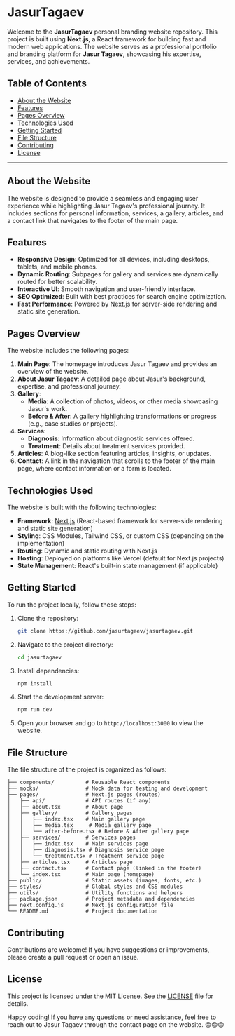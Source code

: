 # JasurTagaev

Welcome to the **JasurTagaev** personal branding website repository. This project is built using **Next.js**, a React framework for building fast and modern web applications. The website serves as a professional portfolio and branding platform for **Jasur Tagaev**, showcasing his expertise, services, and achievements.

## Table of Contents

- [About the Website](#about-the-website)
- [Features](#features)
- [Pages Overview](#pages-overview)
- [Technologies Used](#technologies-used)
- [Getting Started](#getting-started)
- [File Structure](#file-structure)
- [Contributing](#contributing)
- [License](#license) 

---

## About the Website

The website is designed to provide a seamless and engaging user experience while highlighting Jasur Tagaev's professional journey. It includes sections for personal information, services, a gallery, articles, and a contact link that navigates to the footer of the main page.

## Features

- **Responsive Design**: Optimized for all devices, including desktops, tablets, and mobile phones.
- **Dynamic Routing**: Subpages for gallery and services are dynamically routed for better scalability.
- **Interactive UI**: Smooth navigation and user-friendly interface.
- **SEO Optimized**: Built with best practices for search engine optimization.
- **Fast Performance**: Powered by Next.js for server-side rendering and static site generation.

## Pages Overview

The website includes the following pages:

1. **Main Page**: The homepage introduces Jasur Tagaev and provides an overview of the website.
2. **About Jasur Tagaev**: A detailed page about Jasur's background, expertise, and professional journey.
3. **Gallery**:
   - **Media**: A collection of photos, videos, or other media showcasing Jasur's work.
   - **Before & After**: A gallery highlighting transformations or progress (e.g., case studies or projects).
4. **Services**:
   - **Diagnosis**: Information about diagnostic services offered.
   - **Treatment**: Details about treatment services provided.
5. **Articles**: A blog-like section featuring articles, insights, or updates.
6. **Contact**: A link in the navigation that scrolls to the footer of the main page, where contact information or a form is located.

## Technologies Used

The website is built with the following technologies:

- **Framework**: [Next.js](https://nextjs.org/) (React-based framework for server-side rendering and static site generation)
- **Styling**: CSS Modules, Tailwind CSS, or custom CSS (depending on the implementation)
- **Routing**: Dynamic and static routing with Next.js
- **Hosting**: Deployed on platforms like Vercel (default for Next.js projects)
- **State Management**: React's built-in state management (if applicable)

## Getting Started

To run the project locally, follow these steps:

1. Clone the repository:
   ```bash
   git clone https://github.com/jasurtagaev/jasurtagaev.git
   ```
2. Navigate to the project directory:
   ```bash
   cd jasurtagaev
   ```
3. Install dependencies:
   ```bash
   npm install
   ```
4. Start the development server:
   ```bash
   npm run dev
   ```
5. Open your browser and go to `http://localhost:3000` to view the website.

## File Structure

The file structure of the project is organized as follows:

```jasurtagaev/
├── components/          # Reusable React components
├── mocks/               # Mock data for testing and development
├── pages/               # Next.js pages (routes)
│   ├── api/             # API routes (if any)
│   ├── about.tsx        # About page
│   ├── gallery/         # Gallery pages
│   │   ├── index.tsx    # Main gallery page
│   │   ├── media.tsx     # Media gallery page
│   │   └── after-before.tsx # Before & After gallery page
│   ├── services/        # Services pages
│   │   ├── index.tsx    # Main services page
│   │   ├── diagnosis.tsx # Diagnosis service page
│   │   └── treatment.tsx # Treatment service page
│   ├── articles.tsx     # Articles page
│   ├── contact.tsx      # Contact page (linked in the footer)
│   └── index.tsx        # Main page (homepage)
├── public/              # Static assets (images, fonts, etc.)
├── styles/              # Global styles and CSS modules
├── utils/               # Utility functions and helpers
├── package.json         # Project metadata and dependencies
├── next.config.js       # Next.js configuration file
└── README.md            # Project documentation
```

## Contributing

Contributions are welcome! If you have suggestions or improvements, please create a pull request or open an issue.

## License

This project is licensed under the MIT License. See the [LICENSE](LICENSE) file for details.

Happy coding! If you have any questions or need assistance, feel free to reach out to Jasur Tagaev through the contact page on the website. 😊😊😊
